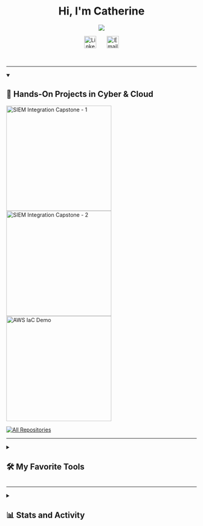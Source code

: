 <h1 align="center">Hi, I'm Catherine</h1>

<p align="center">
  <a href="https://github.com/DenverCoder1/readme-typing-svg">
    <img src="https://readme-typing-svg.demolab.com/?lines=Cybersecurity+in+Action;DevOps+with+a+Dash+of+Chaos;Cloud+Tamer,+Packet+Sniffer;Always+Learning,+Always+Hacking;&font=Fira+Code&center=true&width=680&height=50&color=ff6ac1&vCenter=true&pause=1200&size=22" />
  </a>
</p>



<!-- Social icons section -->
<p align="center">
  <a href="https://www.linkedin.com/in/catherine-chen-427853171/"><img width="32px" alt="LinkedIn" title="LinkedIn" src="https://i.imgur.com/yRpa1dQ.png"/></a>
  &#8287;&#8287;&#8287;&#8287;&#8287;
  <a href="mailto:catherine.chen.canadait@gmail.com" title="Email Me">
    <img width="32px" alt="Email" src="https://cdn-icons-png.flaticon.com/512/732/732200.png" />
  </a>
</p>

<br/>

---
<details open> 
  <summary><h2>🚀 Hands-On Projects in Cyber & Cloud</h2></summary>

  <p align="left">
    <a href="https://github.com/CatherineChen-CyberSecurity/wazuh-suricata-elk-docker">
      <img width="278" src="https://denvercoder1-github-readme-stats.vercel.app/api/pin/?username=CatherineChen-CyberSecurity&repo=wazuh-suricata-elk-docker&theme=react&bg_color=1F222E&title_color=F85D7F&hide_border=true&icon_color=F8D866" alt="SIEM Integration Capstone - 1">
    </a>
    <a href="https://github.com/CatherineChen-CyberSecurity/log-alert-pipeline">
      <img width="278" src="https://denvercoder1-github-readme-stats.vercel.app/api/pin/?username=CatherineChen-CyberSecurity&repo=log-alert-pipeline&theme=react&bg_color=1F222E&title_color=F85D7F&hide_border=true&icon_color=F8D866" alt="SIEM Integration Capstone - 2">
    </a>
    <a href="https://github.com/CatherineChen-CyberSecurity/aws-secure-iac-demo">
      <img width="278" src="https://denvercoder1-github-readme-stats.vercel.app/api/pin/?username=CatherineChen-CyberSecurity&repo=aws-secure-iac-demo&theme=react&bg_color=1F222E&title_color=F85D7F&hide_border=true&icon_color=F8D866" alt="AWS IaC Demo">
    </a>
  </p>

  <a href="https://github.com/CatherineChen-CyberSecurity?tab=repositories&sort=stargazers">
    <img alt="All Repositories" title="All Repositories" src="https://custom-icon-badges.demolab.com/badge/-Click%20Here%20For%20All%20My%20Repos-1F222E?style=for-the-badge&logoColor=white&logo=repo"/>
  </a>

---
<details> 
  <summary><h2>🛠️ My Favorite Tools</h2></summary>

<h3>☁️ DevOps & Cloud</h3>
  <p>
    <img alt="AWS" src="https://img.shields.io/badge/AWS-232F3E.svg?logo=amazonaws&logoColor=white"/>
    <img alt="Docker" src="https://img.shields.io/badge/Docker-2496ED.svg?logo=docker&logoColor=white"/>
    <img alt="Kubernetes" src="https://img.shields.io/badge/Kubernetes-326CE5.svg?logo=kubernetes&logoColor=white"/>
    <img alt="Terraform" src="https://img.shields.io/badge/Terraform-844FBA.svg?logo=terraform&logoColor=white"/>
    <img alt="Terragrunt" src="https://custom-icon-badges.demolab.com/badge/Terragrunt-5c4ee5.svg?logo=terraform&logoColor=white"/>
    <img alt="Ansible" src="https://img.shields.io/badge/Ansible-EE0000.svg?logo=ansible&logoColor=white"/>
    <img alt="Atlantis" src="https://custom-icon-badges.demolab.com/badge/Atlantis-002244.svg?logo=terraform&logoColor=white"/>
    <img alt="CI/CD" src="https://img.shields.io/badge/CI%2FCD-20C997.svg?logo=githubactions&logoColor=white"/>
    <img alt="ArgoCD" src="https://img.shields.io/badge/ArgoCD-EF7B4D.svg?logo=argo&logoColor=white"/>
  </p>

  <h3>🔒 Security & Networking</h3>
  <p>
    <img alt="Wireshark" src="https://img.shields.io/badge/Wireshark-1679A7.svg?logo=wireshark&logoColor=white"/>
    <img alt="Burp Suite" src="https://img.shields.io/badge/Burp%20Suite-ff6600.svg?logoColor=white"/>
    <img alt="Suricata" src="https://custom-icon-badges.demolab.com/badge/Suricata-e64040.svg?logo=suricata&logoColor=white"/>
    <img alt="Metasploit" src="https://img.shields.io/badge/Metasploit-3e8ed0.svg?logo=metasploit&logoColor=white"/>
    <img alt="Nessus" src="https://img.shields.io/badge/Nessus-0098DB.svg?logoColor=white"/>
    <img alt="OpenVAS" src="https://img.shields.io/badge/OpenVAS-57D17A.svg?logoColor=white"/>
    <img alt="ELK" src="https://img.shields.io/badge/ELK-005571.svg?logo=elasticstack&logoColor=white"/>
    <img alt="Kibana" src="https://img.shields.io/badge/Kibana-005571.svg?logo=kibana&logoColor=white"/>
    <img alt="SIEM" src="https://custom-icon-badges.demolab.com/badge/SIEM-003f5c.svg?logo=security&logoColor=white"/>
  </p>
  <h3>👨‍💻 Programming Languages</h3>
  <p>
    <img alt="Java" src="https://img.shields.io/badge/Java-007396.svg?logo=java&logoColor=white"/>
    <img alt="Python" src="https://img.shields.io/badge/Python-3776AB.svg?logo=python&logoColor=white"/>
    <img alt="C" src="https://img.shields.io/badge/C-00599C.svg?logo=c&logoColor=white"/>
    <img alt="JavaScript" src="https://img.shields.io/badge/JavaScript-F7DF1E.svg?logo=javascript&logoColor=black"/>
    <img alt="Assembly" src="https://custom-icon-badges.demolab.com/badge/Assembly-525252.svg?logo=asm-hex&logoColor=white"/>
  </p>

  <h3>🧰 Frameworks / Web / Dev</h3>
  <p>
    <img alt="Spring Boot" src="https://img.shields.io/badge/Spring%20Boot-6DB33F.svg?logo=springboot&logoColor=white"/>
    <img alt="Spring MVC" src="https://img.shields.io/badge/Spring%20MVC-6DB33F.svg?logo=spring&logoColor=white"/>
    <img alt="Vue.js" src="https://img.shields.io/badge/Vue.js-4FC08D.svg?logo=vue.js&logoColor=white"/>
    <img alt="React" src="https://img.shields.io/badge/React-20232a.svg?logo=react&logoColor=61DAFB"/>
    <img alt="Angular" src="https://img.shields.io/badge/Angular-DD0031.svg?logo=angular&logoColor=white"/>
    <img alt="Tomcat" src="https://img.shields.io/badge/Tomcat-F8DC75.svg?logo=apachetomcat&logoColor=black"/>
    <img alt="Gradle" src="https://img.shields.io/badge/Gradle-02303A.svg?logo=gradle&logoColor=white"/>
    <img alt="Maven" src="https://img.shields.io/badge/Maven-C71A36.svg?logo=apachemaven&logoColor=white"/>
    <img alt="JSP" src="https://img.shields.io/badge/JSP-007396.svg?logo=java&logoColor=white"/>
    <img alt="JBoss" src="https://img.shields.io/badge/JBoss-EA1C25.svg?logo=redhat&logoColor=white"/>
    <img alt="Nginx" src="https://img.shields.io/badge/Nginx-009639.svg?logo=nginx&logoColor=white"/>
    <img alt="Apache" src="https://img.shields.io/badge/Apache-CA213E.svg?logo=apache&logoColor=white"/>
    <img alt="HTML" src="https://img.shields.io/badge/HTML5-E34F26.svg?logo=html5&logoColor=white"/>
    <img alt="CSS3" src="https://img.shields.io/badge/CSS3-1572B6.svg?logo=css3&logoColor=white"/>
  </p>

  <h3>🗃️ Databases & Caching</h3>
  <p>
    <img alt="MySQL" src="https://img.shields.io/badge/MySQL-005C84.svg?logo=mysql&logoColor=white"/>
    <img alt="MSSQL" src="https://img.shields.io/badge/SQL%20Server-CC2927.svg?logo=microsoftsqlserver&logoColor=white"/>
    <img alt="MariaDB" src="https://img.shields.io/badge/MariaDB-003545.svg?logo=mariadb&logoColor=white"/>
    <img alt="MongoDB" src="https://img.shields.io/badge/MongoDB-47A248.svg?logo=mongodb&logoColor=white"/>
    <img alt="DynamoDB" src="https://img.shields.io/badge/DynamoDB-4053D6.svg?logo=amazondynamodb&logoColor=white"/>
    <img alt="Redis" src="https://img.shields.io/badge/Redis-DC382D.svg?logo=redis&logoColor=white"/>
    <img alt="Memcached" src="https://img.shields.io/badge/Memcached-011627.svg?logo=memcached&logoColor=white"/>
  </p>

  <h3>🧰 Version Control & OS</h3>
  <p>
    <img alt="Git" src="https://img.shields.io/badge/Git-F05032.svg?logo=git&logoColor=white"/>
    <img alt="SVN" src="https://img.shields.io/badge/Subversion-809CC9.svg?logo=subversion&logoColor=white"/>
    <img alt="Linux" src="https://img.shields.io/badge/Linux-FCC624.svg?logo=linux&logoColor=black"/>
    <img alt="Windows Server" src="https://img.shields.io/badge/Windows%20Server-0078D6.svg?logo=windows&logoColor=white"/>
    <img alt="MacOS" src="https://img.shields.io/badge/MacOS-000000.svg?logo=apple&logoColor=white"/>
  </p>

  <h3>📅 Project & Agile Tools</h3>
  <p>
    <img alt="Jira" src="https://img.shields.io/badge/Jira-0052CC.svg?logo=jira&logoColor=white"/>
    <img alt="Scrum" src="https://img.shields.io/badge/Scrum-6DB33F.svg?logo=scrumalliance&logoColor=white"/>
  </p>

</details>


---
<details> 
  <summary><h2>📊 Stats and Activity</h2></summary>

  <h3>🔥 Streak Stats</h3>

  <!-- GitHub Readme Streak Stats - https://github.com/DenverCoder1/github-readme-streak-stats -->
  <p>
    <a href="https://github.com/CatherineChen-CyberSecurity/github-readme-streak-stats">
      <!-- Use https://streak-stats.demolab.com or self-host with your own Vercel app - visit https://git.io/streak-stats for instructions -->
      <img title="🔥 Get streak stats for your profile at git.io/streak-stats" alt="DenverCoder1's streak" src="https://github-readme-streak-stats-eight.vercel.app/?user=CatherineChen-CyberSecurity&theme=monokai-metallian&hide_border=true&short_numbers=true"/>
    </a>

  <h3>💻 GitHub Profile Stats</h3>

  <!-- https://github.com/anuraghazra/github-readme-stats -->

  <a href="https://github.com/anuraghazra/github-readme-stats"><img alt="CatherineChen-CyberSecurity's Github Stats" src="https://denvercoder1-github-readme-stats.vercel.app/api/?username=CatherineChen-CyberSecurity&show_icons=true&include_all_commits=true&count_private=true&theme=react&hide_border=true&bg_color=1F222E&title_color=F85D7F&icon_color=F8D866" height="192px"/></a>
  <a href="https://github.com/anuraghazra/github-readme-stats"><img alt="CatherineChen-CyberSecurity's Top Languages" src="https://denvercoder1-github-readme-stats.vercel.app/api/top-langs/?username=CatherineChen-CyberSecurity&langs_count=8&layout=compact&theme=react&hide_border=true&bg_color=1F222E&title_color=F85D7F&icon_color=F8D866&hide=Jupyter%20Notebook,Roff" height="192px"/></a>
  <br/>

  <b>Note:</b> Top languages is only a metric of the languages my public code consists of and doesn't reflect experience or skill level.
  
  <!-- https://github.com/ashutosh00710/github-readme-activity-graph -->

  <a href="https://github.com/ashutosh00710/github-readme-activity-graph"><img alt="CatherineChen-CyberSecurity's Activity Graph" src="https://github-readme-activity-graph.vercel.app/graph/?username=CatherineChen-CyberSecurity&bg_color=1F222E&color=F8D866&line=F85D7F&point=FFFFFF&hide_border=true" /></a>

</details>

